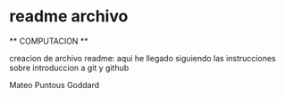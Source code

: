 # readme archivo

** COMPUTACION **

creacion de archivo readme: aqui he llegado siguiendo las instrucciones sobre introduccion a git y github 

Mateo Puntous Goddard
